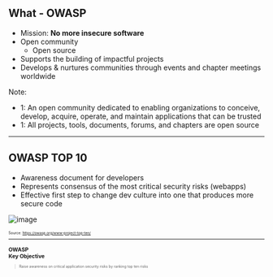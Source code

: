 <!-- .slide: data-background-image="./content/images/owasp-logo-white.svg" data-background-size="15%" data-background-position="right 2% top 2%"-->

## What - OWASP

- Mission: **No more insecure software**
- Open community
  - Open source
- Supports the building of impactful projects
- Develops & nurtures communities through events and chapter meetings worldwide

Note:

- 1: An open community dedicated to enabling organizations to conceive, develop, acquire, operate, and maintain applications that can be trusted
- 1: All projects, tools, documents, forums, and chapters are open source

---

## OWASP TOP 10

- Awareness document for developers <!-- .element: style="font-size:0.9em"-->
- Represents consensus of the most critical security risks (webapps) <!-- .element: style="font-size:0.9em"-->
- Effective first step to change dev culture into one that produces more secure code <!-- .element: style="font-size:0.9em"-->

![image](./content/images/owasp-top10-mapping.png)

<div style="text-align:left; font-size:0.5em;">

Source: https://owasp.org/www-project-top-ten/

---

## OWASP<br>Key Objective

>Raise awareness on critical application security risks by ranking top ten risks
